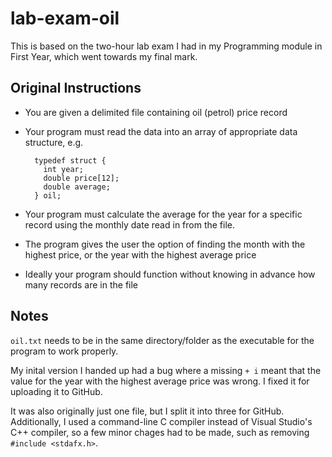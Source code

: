 # lab-exam-oil
This is based on the two-hour lab exam I had in my Programming module in First Year, which went towards my final mark.

## Original Instructions
- You are given a delimited file containing oil (petrol) price record
- Your program must read the data into an array of appropriate data structure, e.g.

        typedef struct {
          int year;
          double price[12];
          double average;
        } oil;
- Your program must calculate the average for the year for a specific record using the monthly date read in from the file.
- The program gives the user the option of finding the month with the highest price, or the year with the highest average price
- Ideally your program should function without knowing in advance how many records are in the file

## Notes
`oil.txt` needs to be in the same directory/folder as the executable for the program to work properly.

My inital version I handed up had a bug where a missing  `+ i` meant that the value for the year with the highest average price was wrong.
I fixed it for uploading it to GitHub.

It was also originally just one file, but I split it into three for GitHub.
Additionally, I used a command-line C compiler instead of Visual Studio's C++ compiler, so a few minor chages had to be made, such as removing `#include <stdafx.h>`.

